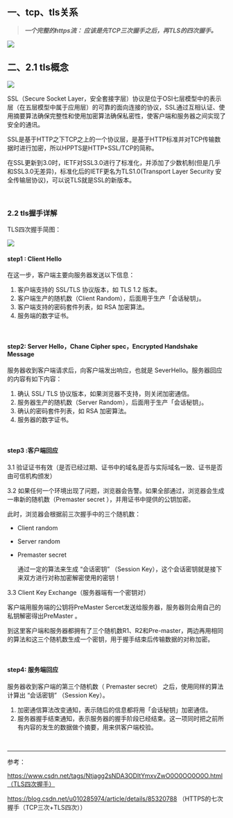 ## 一、tcp、tls关系

> ***一个完整的https流：
应该是先TCP三次握手之后，再TLS的四次握手。***

![](https://st.imququ.com/i/webp/static/uploads/2015/11/tls-handshake.png.webp)

## 二、2.1 tls概念

![](https://img-blog.csdnimg.cn/2020070713434159.png?x-oss-process=image/watermark,type_ZmFuZ3poZW5naGVpdGk,shadow_10,text_aHR0cHM6Ly9ibG9nLmNzZG4ubmV0L3dlaXhpbl80NDA0NTMyOA==,size_16,color_FFFFFF,t_70)

 SSL（Secure Socket Layer，安全套接字层）协议是位于OSI七层模型中的表示层（在五层模型中属于应用层）的可靠的面向连接的协议，SSL通过互相认证、使用摘要算法确保完整性和使用加密算法确保私密性，使客户端和服务器之间实现了安全的通讯。

SSL是基于HTTP之下TCP之上的一个协议层，是基于HTTP标准并对TCP传输数据时进行加密，所以HPPTS是HTTP+SSL/TCP的简称。

在SSL更新到3.0时，IETF对SSL3.0进行了标准化，并添加了少数机制(但是几乎和SSL3.0无差异)，标准化后的IETF更名为TLS1.0(Transport Layer Security 安全传输层协议)，可以说TLS就是SSL的新版本。

<br/>

###  2.2 tls握手详解

TLS四次握手简图：

![](https://img-blog.csdnimg.cn/20210516162401296.png?x-oss-process=image/watermark,type_ZmFuZ3poZW5naGVpdGk,shadow_10,text_aHR0cHM6Ly9ibG9nLmNzZG4ubmV0L0dhb3ppaGFuZzc3Nw==,size_16,color_FFFFFF,t_70#pic_center)

#### step1 : Client Hello

在这一步，客户端主要向服务器发送以下信息：

1. 客户端支持的 SSL/TLS 协议版本，如 TLS 1.2 版本。
2. 客户端生产的随机数（Client Random），后面用于生产「会话秘钥」。
3. 客户端支持的密码套件列表，如 RSA 加密算法。
4. 服务端的数字证书。

<br/>

#### step2: Server Hello，Chane Cipher spec，Encrypted Handshake Message

服务器收到客户端请求后，向客户端发出响应，也就是 SeverHello。服务器回应的内容有如下内容：

1. 确认 SSL/ TLS 协议版本，如果浏览器不支持，则关闭加密通信。
2. 服务器生产的随机数（Server Random），后面用于生产「会话秘钥」。
3. 确认的密码套件列表，如 RSA 加密算法。
4. 服务器的数字证书。

<br/>

#### step3 :客户端回应

3.1 验证证书有效（是否已经过期、证书中的域名是否与实际域名一致、证书是否由可信机构颁发）

3.2 如果任何一个环境出现了问题，浏览器会告警。如果全部通过，浏览器会生成一串新的随机数（Premaster secret ），并用证书中提供的公钥加密。

此时，浏览器会根据前三次握手中的三个随机数：

- Client random
- Server random
- Premaster secret
  
  通过一定的算法来生成 “会话密钥” （Session Key），这个会话密钥就是接下来双方进行对称加密解密使用的密钥！

3.3 Client Key Exchange（服务器端有一个密钥对）

客户端用服务端的公钥将PreMaster Sercet发送给服务器，服务器则会用自己的私钥解密得出PreMaster 。

到这里客户端和服务器都拥有了三个随机数R1、R2和Pre-master，两边再用相同的算法和这三个随机数生成一个密钥，用于握手结束后传输数据的对称加密。

<br/>

#### step4: 服务端回应

服务器收到客户端的第三个随机数（ Premaster secret） 之后，使用同样的算法计算出 “会话密钥” （Session Key）。

1. 加密通信算法改变通知，表示随后的信息都将用「会话秘钥」加密通信。
2. 服务器握手结束通知，表示服务器的握手阶段已经结束。这一项同时把之前所有内容的发生的数据做个摘要，用来供客户端校验。

<br/>

***

参考：

https://www.csdn.net/tags/Ntjagg2sNDA3ODItYmxvZwO0O0OO0O0O.html（TLS四次握手）

https://blog.csdn.net/u010285974/article/details/85320788 （HTTPS的七次握手（TCP三次+TLS四次））
